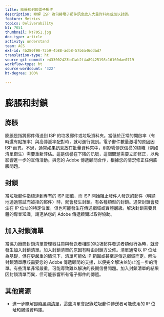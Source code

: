 ```yaml
---
title: 膨脹和封鎖電子郵件
description: 瞭解 ISP 為何將電子郵件訊息放入大量資料夾或加以封鎖。
feature: Metrics
topics: Deliverability
kt: 7051
thumbnail: kt7051.jpg
doc-type: article
activity: understand
team: ACS
exl-id: 4b280f90-73b9-4b88-adb8-57b6a46ddad7
translation-type: ht
source-git-commit: e433002423bd1ab2f4a89425198c16160dae0719
workflow-type: ht
source-wordcount: '322'
ht-degree: 100%

---
```


# 膨脹和封鎖

## 膨脹

膨脹是指將郵件傳送到 ISP 的垃圾郵件或垃圾資料夾。當低於正常的開啟率（有時還有點按率）與高傳遞率配對時，就可進行識別。電子郵件數量激增的原因因 ISP 而異。不過，通常如果訊息放在批量資料夾中，則影響傳送信譽的標幟（例如清單衛生）需要重新評估。這是信譽在下降的訊號，這個問題需要立即修正，以免影響進一步的宣傳活動。與您的 Adobe 傳遞顧問合作，根據您的情況修正任何膨脹問題。

## 封鎖

當垃圾郵件指標達到專有的 ISP 閾值，而 ISP 開始阻止發件人發送的郵件（明顯地透過嘗試而被拒的郵件）時，就會發生封鎖。有各種類型的封鎖。通常封鎖會發生在 IP 位址的特定位置，但也可能發生在傳送網域或實體層級。解決封鎖需要具體的專業知識，請連絡您的 Adobe 傳遞顧問以取得協助。

## 加入封鎖清單

當協力廠商封鎖清單管理器註冊與發送者相關的垃圾郵件發送者類似行為時，就會發生加入封鎖清單。加入封鎖清單的原因有時由封鎖方公佈。清單通常以 IP 位址為基礎，但在更嚴重的情況下，清單可能依 IP 範圍或甚至是傳送網域而定。解決封鎖清單應該需要您的 Adobe 傳遞顧問的支援，以便完全解決並防止進一步的清單。有些清單非常嚴重，可能導致難以解決的長期信譽問題。加入封鎖清單的結果因封鎖清單而異，但可能影響所有電子郵件的傳遞。

## 其他資源

* 進一步瞭解[即時黑洞清單](/help/additional-resources/blocklist-databases.md)，這些清單會記錄垃圾郵件傳送者可能使用的 IP 位址和網域資料庫。
